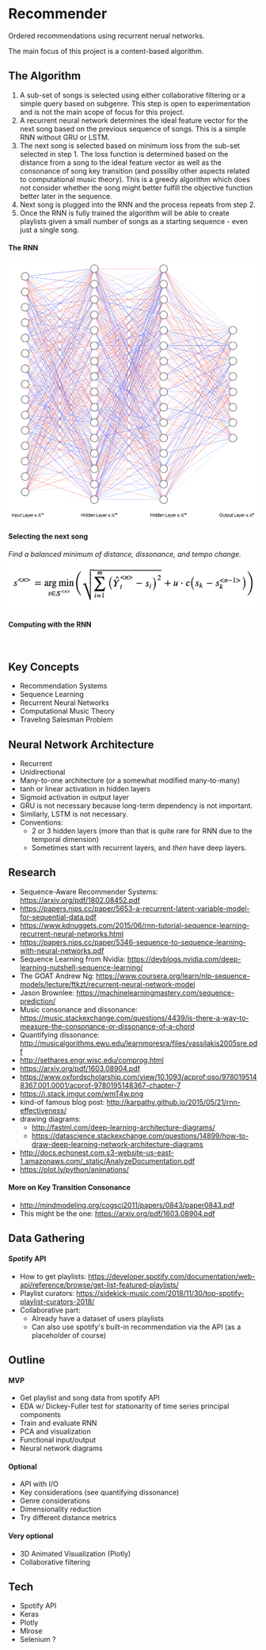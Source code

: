 # Recommender
Ordered recommendations using recurrent nerual networks.

The main focus of this project is a content-based algorithm.

## The Algorithm
1. A sub-set of songs is selected using either collaborative filtering or a simple query based on subgenre.  This step is open to experimentation and is not the main scope of focus for this project.
2. A recurrent neural network determines the ideal feature vector for the next song based on the previous sequence of songs.  This is a simple RNN without GRU or LSTM.
3. The next song is selected based on minimum loss from the sub-set selected in step 1.  The loss function is determined based on the distance from a song to the ideal feature vector as well as the consonance of song key transition (and possilby other aspects related to computational music theory).  This is a greedy algorithm which does not consider whether the song might better fulfill the objective function better later in the sequence.
4. Next song is plugged into the RNN and the process repeats from step 2.
5. Once the RNN is fully trained the algorithm will be able to create playlists given a small number of songs as a starting sequence - even just a single song.

#### The RNN
<img src = "/images/rnn_instance.png"/>

#### Selecting the next song
_Find a balanced minimum of distance, dissonance, and tempo change._
<img src = "/images/song_selection_u.png"/>

#### Computing with the RNN
<img/>

## Key Concepts
- Recommendation Systems
- Sequence Learning
- Recurrent Neural Networks
- Computational Music Theory
- Traveling Salesman Problem

## Neural Network Architecture
- Recurrent
- Unidirectional
- Many-to-one architecture (or a somewhat modified many-to-many)
- tanh or linear activation in hidden layers
- Sigmoid activation in output layer
- GRU is not necessary because long-term dependency is not important.
- Similarly, LSTM is not necessary.
- Conventions:
  - 2 or 3 hidden layers (more than that is quite rare for RNN due to the temporal dimension)
  - Sometimes start with recurrent layers, and _then_ have deep layers.

## Research
- Sequence-Aware Recommender Systems: https://arxiv.org/pdf/1802.08452.pdf
- https://papers.nips.cc/paper/5653-a-recurrent-latent-variable-model-for-sequential-data.pdf
- https://www.kdnuggets.com/2015/06/rnn-tutorial-sequence-learning-recurrent-neural-networks.html
- https://papers.nips.cc/paper/5346-sequence-to-sequence-learning-with-neural-networks.pdf
- Sequence Learning from Nvidia: https://devblogs.nvidia.com/deep-learning-nutshell-sequence-learning/
- The GOAT Andrew Ng: https://www.coursera.org/learn/nlp-sequence-models/lecture/ftkzt/recurrent-neural-network-model
- Jason Brownlee: https://machinelearningmastery.com/sequence-prediction/
- Music consonance and dissonance: https://music.stackexchange.com/questions/4439/is-there-a-way-to-measure-the-consonance-or-dissonance-of-a-chord
- Quantifying dissonance: http://musicalgorithms.ewu.edu/learnmoresra/files/vassilakis2005sre.pdf
- http://sethares.engr.wisc.edu/comprog.html
- https://arxiv.org/pdf/1603.08904.pdf
- https://www.oxfordscholarship.com/view/10.1093/acprof:oso/9780195148367.001.0001/acprof-9780195148367-chapter-7
- https://i.stack.imgur.com/wmT4w.png
- kind-of famous blog post: http://karpathy.github.io/2015/05/21/rnn-effectiveness/
- drawing diagrams:
  - http://fastml.com/deep-learning-architecture-diagrams/
  - https://datascience.stackexchange.com/questions/14899/how-to-draw-deep-learning-network-architecture-diagrams
- http://docs.echonest.com.s3-website-us-east-1.amazonaws.com/_static/AnalyzeDocumentation.pdf
- https://plot.ly/python/animations/

#### More on Key Transition Consonance
- http://mindmodeling.org/cogsci2011/papers/0843/paper0843.pdf
- This might be the one: https://arxiv.org/pdf/1603.08904.pdf
  
## Data Gathering
#### Spotify API
- How to get playlists: https://developer.spotify.com/documentation/web-api/reference/browse/get-list-featured-playlists/
- Playlist curators: https://sidekick-music.com/2018/11/30/top-spotify-playlist-curators-2018/
- Collaborative part:
  - Already have a dataset of users playlists
  - Can also use spotify's built-in recommendation via the API (as a placeholder of course)


## Outline
#### MVP
- Get playlist and song data from spotify API
- EDA w/ Dickey-Fuller test for stationarity of time series principal components
- Train and evaluate RNN
- PCA and visualization
- Functional input/output
- Neural network diagrams

#### Optional
- API with I/O
- Key considerations (see quantifying dissonance)
- Genre considerations
- Dimensionality reduction
- Try different distance metrics
  
 #### Very optional
 - 3D Animated Visualization (Plotly)
 - Collaborative filtering
 
 ## Tech
 - Spotify API
 - Keras
 - Plotly
 - Mlrose
 - Selenium ?
